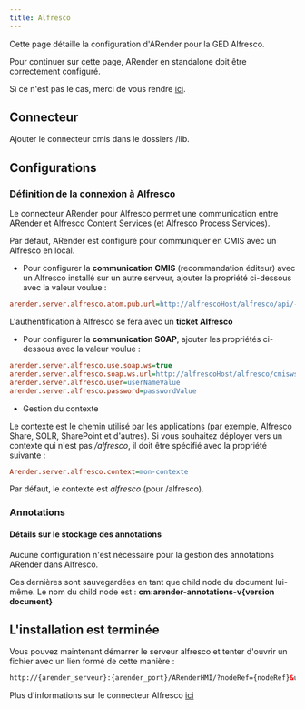 ```yaml
---
title: Alfresco
---
```


Cette page détaille la configuration d'ARender pour la GED Alfresco.


Pour continuer sur cette page, ARender en standalone doit être correctement configuré.

Si ce n'est pas le cas, merci de vous rendre [ici](<!-- Commentaire nettoyé -->).

## Connecteur 

Ajouter le connecteur cmis dans le dossiers /lib.


## Configurations 

### Définition de la connexion à Alfresco

Le connecteur ARender pour Alfresco permet une communication entre ARender et Alfresco Content Services (et Alfresco Process Services).

Par défaut, ARender est configuré pour communiquer en CMIS avec un Alfresco en local.

* Pour configurer la **communication CMIS** (recommandation éditeur) avec un Alfresco installé sur un autre serveur, ajouter la propriété ci-dessous avec la valeur voulue :


```cfg
arender.server.alfresco.atom.pub.url=http://alfrescoHost/alfresco/api/-default-/cmis/versions/1.1/atom
```

L'authentification à Alfresco se fera avec un **ticket Alfresco**

* Pour configurer la **communication SOAP**, ajouter les propriétés ci-dessous avec la valeur voulue :


```cfg
arender.server.alfresco.use.soap.ws=true
arender.server.alfresco.soap.ws.url=http://alfrescoHost/alfresco/cmisws/cmis?wsdl
arender.server.alfresco.user=userNameValue
arender.server.alfresco.password=passwordValue
```

*  Gestion du contexte

Le contexte est le chemin utilisé par les applications (par exemple, Alfresco Share, SOLR, SharePoint et d'autres).
Si vous souhaitez déployer vers un contexte qui n'est pas */alfresco*, il doit être spécifié avec la propriété suivante :

```cfg
Arender.server.alfresco.context=mon-contexte
```

Par défaut, le contexte est *alfresco* (pour /alfresco).


### Annotations

#### Détails sur le stockage des annotations

Aucune configuration n'est nécessaire pour la gestion des annotations ARender dans Alfresco.

Ces dernières sont sauvegardées en tant que child node du document lui-même. Le nom du child node est : **cm:arender-annotations-v{version document}**

<!-- Commentaire nettoyé -->

## L'installation est terminée

Vous pouvez maintenant démarrer le serveur alfresco et tenter d'ouvrir un fichier avec un lien formé de cette manière :

```html
http://{arender_serveur}:{arender_port}/ARenderHMI/?nodeRef={nodeRef}&user={user}&alf_ticket={ticket}&versionLabel={version}
```


Plus d'informations sur le connecteur Alfresco [ici](<!-- Commentaire nettoyé -->)